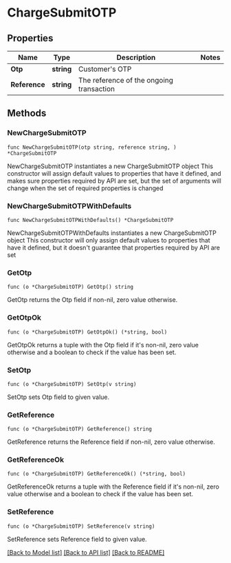 # ChargeSubmitOTP

## Properties

Name | Type | Description | Notes
------------ | ------------- | ------------- | -------------
**Otp** | **string** | Customer&#39;s OTP | 
**Reference** | **string** | The reference of the ongoing transaction | 

## Methods

### NewChargeSubmitOTP

`func NewChargeSubmitOTP(otp string, reference string, ) *ChargeSubmitOTP`

NewChargeSubmitOTP instantiates a new ChargeSubmitOTP object
This constructor will assign default values to properties that have it defined,
and makes sure properties required by API are set, but the set of arguments
will change when the set of required properties is changed

### NewChargeSubmitOTPWithDefaults

`func NewChargeSubmitOTPWithDefaults() *ChargeSubmitOTP`

NewChargeSubmitOTPWithDefaults instantiates a new ChargeSubmitOTP object
This constructor will only assign default values to properties that have it defined,
but it doesn't guarantee that properties required by API are set

### GetOtp

`func (o *ChargeSubmitOTP) GetOtp() string`

GetOtp returns the Otp field if non-nil, zero value otherwise.

### GetOtpOk

`func (o *ChargeSubmitOTP) GetOtpOk() (*string, bool)`

GetOtpOk returns a tuple with the Otp field if it's non-nil, zero value otherwise
and a boolean to check if the value has been set.

### SetOtp

`func (o *ChargeSubmitOTP) SetOtp(v string)`

SetOtp sets Otp field to given value.


### GetReference

`func (o *ChargeSubmitOTP) GetReference() string`

GetReference returns the Reference field if non-nil, zero value otherwise.

### GetReferenceOk

`func (o *ChargeSubmitOTP) GetReferenceOk() (*string, bool)`

GetReferenceOk returns a tuple with the Reference field if it's non-nil, zero value otherwise
and a boolean to check if the value has been set.

### SetReference

`func (o *ChargeSubmitOTP) SetReference(v string)`

SetReference sets Reference field to given value.



[[Back to Model list]](../README.md#documentation-for-models) [[Back to API list]](../README.md#documentation-for-api-endpoints) [[Back to README]](../README.md)


